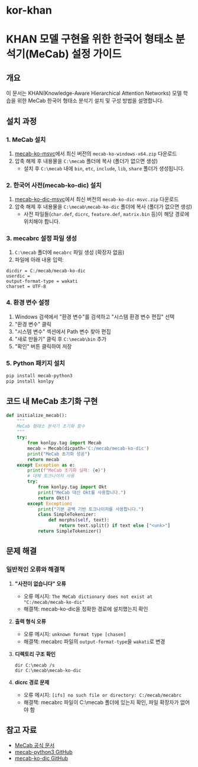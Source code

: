 # kor-khan

# KHAN 모델 구현을 위한 한국어 형태소 분석기(MeCab) 설정 가이드

## 개요
이 문서는 KHAN(Knowledge-Aware Hierarchical Attention Networks) 모델 학습을 위한 MeCab 한국어 형태소 분석기 설치 및 구성 방법을 설명합니다.

## 설치 과정

### 1. MeCab 설치
1. [mecab-ko-msvc](https://github.com/Pusnow/mecab-ko-msvc/releases)에서 최신 버전의 `mecab-ko-windows-x64.zip` 다운로드
2. 압축 해제 후 내용물을 `C:\mecab` 폴더에 복사 (폴더가 없으면 생성)
   - 설치 후 `C:\mecab` 내에 `bin`, `etc`, `include`, `lib`, `share` 폴더가 생성됩니다.

### 2. 한국어 사전(mecab-ko-dic) 설치
1. [mecab-ko-dic-msvc](https://github.com/Pusnow/mecab-ko-dic-msvc/releases)에서 최신 버전의 `mecab-ko-dic-msvc.zip` 다운로드
2. 압축 해제 후 내용물을 `C:\mecab\mecab-ko-dic` 폴더에 복사 (폴더가 없으면 생성)
   - 사전 파일들(`char.def`, `dicrc`, `feature.def`, `matrix.bin` 등)이 해당 경로에 위치해야 합니다.

### 3. mecabrc 설정 파일 생성
1. `C:\mecab` 폴더에 `mecabrc` 파일 생성 (확장자 없음)
2. 파일에 아래 내용 입력:
```
dicdir = C:/mecab/mecab-ko-dic
userdic = 
output-format-type = wakati
charset = UTF-8
```

### 4. 환경 변수 설정
1. Windows 검색에서 "환경 변수"를 검색하고 "시스템 환경 변수 편집" 선택
2. "환경 변수" 클릭
3. "시스템 변수" 섹션에서 Path 변수 찾아 편집
4. "새로 만들기" 클릭 후 `C:\mecab\bin` 추가
5. "확인" 버튼 클릭하여 저장

### 5. Python 패키지 설치
```bash
pip install mecab-python3
pip install konlpy
```

## 코드 내 MeCab 초기화 구현

```python
def initialize_mecab():
    """
    MeCab 형태소 분석기 초기화 함수
    """
    try:
        from konlpy.tag import Mecab
        mecab = Mecab(dicpath='C:/mecab/mecab-ko-dic')
        print("MeCab 초기화 성공")
        return mecab
    except Exception as e:
        print(f"MeCab 초기화 실패: {e}")
        # 대체 토크나이저 사용
        try:
            from konlpy.tag import Okt
            print("MeCab 대신 Okt를 사용합니다.")
            return Okt()
        except Exception:
            print("기본 공백 기반 토크나이저를 사용합니다.")
            class SimpleTokenizer:
                def morphs(self, text):
                    return text.split() if text else ["<unk>"]
            return SimpleTokenizer()
```

## 문제 해결

### 일반적인 오류와 해결책

1. **"사전이 없습니다" 오류**
   - 오류 메시지: `The MeCab dictionary does not exist at "C:/mecab/mecab-ko-dic"`
   - 해결책: mecab-ko-dic을 정확한 경로에 설치했는지 확인

2. **출력 형식 오류**
   - 오류 메시지: `unknown format type [chasen]`
   - 해결책: mecabrc 파일의 `output-format-type`을 `wakati`로 변경

3. **디렉토리 구조 확인**
   ```
   dir C:\mecab /s
   dir C:\mecab\mecab-ko-dic
   ```

4. **dicrc 경로 문제**
   - 오류 메시지: `[ifs] no such file or directory: C:/mecab/mecabrc`
   - 해결책: mecabrc 파일이 C:\mecab 폴더에 있는지 확인, 파일 확장자가 없어야 함

## 참고 자료
- [MeCab 공식 문서](https://taku910.github.io/mecab/)
- [mecab-python3 GitHub](https://github.com/SamuraiT/mecab-python3)
- [mecab-ko-dic GitHub](https://github.com/Pusnow/mecab-ko-dic-msvc)

